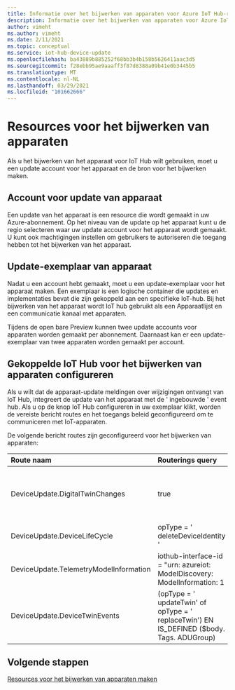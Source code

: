 ```yaml
---
title: Informatie over het bijwerken van apparaten voor Azure IoT Hub-resources | Microsoft Docs
description: Informatie over het bijwerken van apparaten voor Azure IoT Hub-resources
author: vimeht
ms.author: vimeht
ms.date: 2/11/2021
ms.topic: conceptual
ms.service: iot-hub-device-update
ms.openlocfilehash: ba43889b885252f68bb3b4b158b5626411aac3d5
ms.sourcegitcommit: f28ebb95ae9aaaff3f87d8388a09b41e0b3445b5
ms.translationtype: MT
ms.contentlocale: nl-NL
ms.lasthandoff: 03/29/2021
ms.locfileid: "101662666"
---
```

# <a name="device-update-resources"></a>Resources voor het bijwerken van apparaten

Als u het bijwerken van het apparaat voor IoT Hub wilt gebruiken, moet u een update account voor het apparaat en de bron voor het bijwerken maken. 

## <a name="device-update-account"></a>Account voor update van apparaat

Een update van het apparaat is een resource die wordt gemaakt in uw Azure-abonnement. Op het niveau van de update op het apparaat kunt u de regio selecteren waar uw update account voor het apparaat wordt gemaakt. U kunt ook machtigingen instellen om gebruikers te autoriseren die toegang hebben tot het bijwerken van het apparaat.


## <a name="device-update-instance"></a>Update-exemplaar van apparaat
Nadat u een account hebt gemaakt, moet u een update-exemplaar voor het apparaat maken. Een exemplaar is een logische container die updates en implementaties bevat die zijn gekoppeld aan een specifieke IoT-hub. Bij het bijwerken van het apparaat wordt IoT hub gebruikt als een Apparaatlijst en een communicatie kanaal met apparaten. 

Tijdens de open bare Preview kunnen twee update accounts voor apparaten worden gemaakt per abonnement. Daarnaast kan er een update-exemplaar van twee apparaten worden gemaakt per account.

## <a name="configuring-device-update-linked-iot-hub"></a>Gekoppelde IoT Hub voor het bijwerken van apparaten configureren 

Als u wilt dat de apparaat-update meldingen over wijzigingen ontvangt van IoT Hub, integreert de update van het apparaat met de ' ingebouwde ' event hub. Als u op de knop IoT Hub configureren in uw exemplaar klikt, worden de vereiste bericht routes en het toegangs beleid geconfigureerd om te communiceren met IoT-apparaten. 

De volgende bericht routes zijn geconfigureerd voor het bijwerken van apparaten:

|   Route naam    | Routerings query  | Description  |
| :--------- | :---- |:---- |
|  DeviceUpdate.DigitalTwinChanges | true |Luistert naar gebeurtenissen met een digitale dubbele wijziging  |
|  DeviceUpdate.DeviceLifeCycle | opType = ' deleteDeviceIdentity '  | Luistert naar apparaten die zijn verwijderd |
|  DeviceUpdate.TelemetryModelInformation | iothub-interface-id = "urn: azureiot: ModelDiscovery: ModelInformation: 1 | Luistert naar nieuwe typen apparaten |
|  DeviceUpdate.DeviceTwinEvents| (opType = ' updateTwin' of opType = ' replaceTwin') EN IS_DEFINED ($body. Tags. ADUGroup) | Luistert naar nieuwe update groepen voor apparaten |

## <a name="next-steps"></a>Volgende stappen

[Resources voor het bijwerken van apparaten maken](./create-device-update-account.md)
